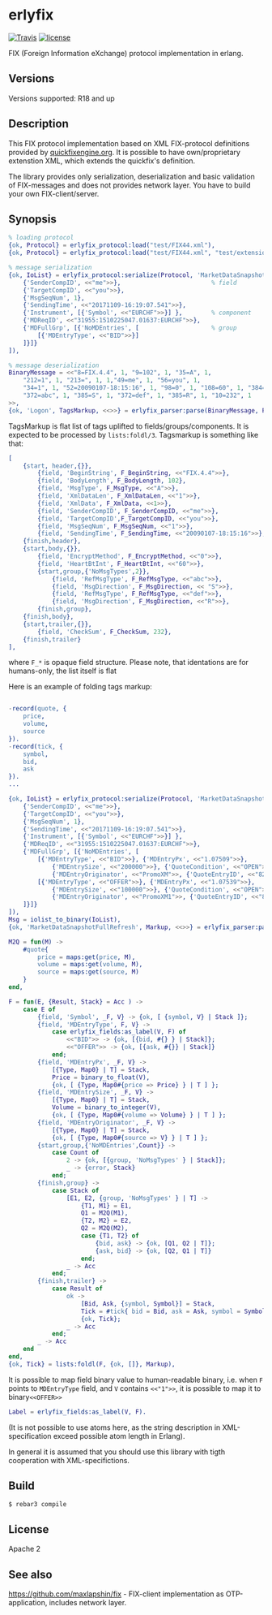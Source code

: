 erlyfix
=====

[![Travis](https://img.shields.io/travis/basiliscos/erl-erlyfix.svg)](https://travis-ci.org/basiliscos/erl-erlyfix)
[![license](https://img.shields.io/github/license/basiliscos/erl-erlyfix.svg)](https://github.com/basiliscos/erl-erlyfix/blob/master/LICENSE)

FIX (Foreign Information eXchange) protocol implementation in erlang.

Versions
-----

Versions supported: R18 and up

Description
-----

This FIX protocol implementation based on XML FIX-protocol definitions provided by [quickfixengine.org](http://quickfixengine.org/). It is possible to have own/proprietary extenstion XML, which extends the quickfix's definition. 

The library provides only serialization, deserialization and basic validation of FIX-messages and does not provides network layer. You have to build your own FIX-client/server. 

Synopsis
-----

```erlang
% loading protocol
{ok, Protocol} = erlyfix_protocol:load("test/FIX44.xml"),
{ok, Protocol} = erlyfix_protocol:load("test/FIX44.xml", "test/extension-sample.xml"),

% message serialization
{ok, IoList} = erlyfix_protocol:serialize(Protocol, 'MarketDataSnapshotFullRefresh', [
    {'SenderCompID', <<"me">>},                         % field
    {'TargetCompID', <<"you">>},
    {'MsgSeqNum', 1},
    {'SendingTime', <<"20171109-16:19:07.541">>},
    {'Instrument', [{'Symbol', <<"EURCHF">>}] },        % component
    {'MDReqID', <<"31955:1510225047.01637:EURCHF">>},
    {'MDFullGrp', [{'NoMDEntries', [                    % group
        [{'MDEntryType', <<"BID">>}]
    ]}]}
]),

% message deserialization
BinaryMessage = <<"8=FIX.4.4", 1, "9=102", 1, "35=A", 1,
    "212=1", 1, "213=", 1, 1,"49=me", 1, "56=you", 1,
    "34=1", 1, "52=20090107-18:15:16", 1, "98=0", 1, "108=60", 1, "384=2", 1,
    "372=abc", 1, "385=S", 1, "372=def", 1, "385=R", 1, "10=232", 1
>>,
{ok, 'Logon', TagsMarkup, <<>>} = erlyfix_parser:parse(BinaryMessage, Protocol),

```

TagsMarkup is flat list of tags uplifted to fields/groups/components. It is expected to be processed by `lists:foldl/3`. Tagsmarkup is something like that:

```erlang
[
    {start, header,{}},
        {field, 'BeginString', F_BeginString, <<"FIX.4.4">>},
        {field, 'BodyLength', F_BodyLength, 102},
        {field, 'MsgType', F_MsgType, <<"A">>},
        {field, 'XmlDataLen', F_XmlDataLen, <<"1">>},
        {field, 'XmlData', F_XmlData, <<1>>},
        {field, 'SenderCompID', F_SenderCompID, <<"me">>},
        {field, 'TargetCompID',F_TargetCompID, <<"you">>},
        {field, 'MsgSeqNum', F_MsgSeqNum, <<"1">>},
        {field, 'SendingTime', F_SendingTime, <<"20090107-18:15:16">>},
    {finish,header},
    {start,body,{}},
        {field, 'EncryptMethod', F_EncryptMethod, <<"0">>},
        {field, 'HeartBtInt', F_HeartBtInt, <<"60">>},
        {start,group,{'NoMsgTypes',2}},
            {field, 'RefMsgType', F_RefMsgType, <<"abc">>},
            {field, 'MsgDirection', F_MsgDirection, << "S">>},
            {field, 'RefMsgType', F_RefMsgType, <<"def">>},
            {field, 'MsgDirection', F_MsgDirection, <<"R">>},
        {finish,group},
    {finish,body},
    {start,trailer,{}},
        {field, 'CheckSum', F_CheckSum, 232},
    {finish,trailer}
],
```

where `F_*` is opaque field structure. Please note, that identations are for humans-only, the list itself is flat

Here is an example of folding tags markup:

```erlang

-record(quote, {
    price,
    volume,
    source
}).
-record(tick, {
    symbol,
    bid,
    ask
}).
...

{ok, IoList} = erlyfix_protocol:serialize(Protocol, 'MarketDataSnapshotFullRefresh', [
    {'SenderCompID', <<"me">>},
    {'TargetCompID', <<"you">>},
    {'MsgSeqNum', 1},
    {'SendingTime', <<"20171109-16:19:07.541">>},
    {'Instrument', [{'Symbol', <<"EURCHF">>}] },
    {'MDReqID', <<"31955:1510225047.01637:EURCHF">>},
    {'MDFullGrp', [{'NoMDEntries', [
        [{'MDEntryType', <<"BID">>}, {'MDEntryPx', <<"1.07509">>},
            {'MDEntrySize', <<"200000">>}, {'QuoteCondition', <<"OPEN">>},
            {'MDEntryOriginator', <<"PromoXM">>, {'QuoteEntryID', <<"82837831">>}}],
        [{'MDEntryType', <<"OFFER">>}, {'MDEntryPx', <<"1.07539">>},
            {'MDEntrySize', <<"100000">>}, {'QuoteCondition', <<"OPEN">>},
            {'MDEntryOriginator', <<"PromoXM1">>, {'QuoteEntryID', <<"82837832">>}}]
    ]}]}
]),
Msg = iolist_to_binary(IoList),
{ok, 'MarketDataSnapshotFullRefresh', Markup, <<>>} = erlyfix_parser:parse(Msg, Protocol),

M2Q = fun(M) ->
    #quote{
        price = maps:get(price, M),
        volume = maps:get(volume, M),
        source = maps:get(source, M)
    }
end,

F = fun(E, {Result, Stack} = Acc ) ->
    case E of
        {field, 'Symbol', _F, V} -> {ok, [ {symbol, V} | Stack ]};
        {field, 'MDEntryType', F, V} ->
            case erlyfix_fields:as_label(V, F) of
                <<"BID">> -> {ok, [{bid, #{} } | Stack]};
                <<"OFFER">> -> {ok, [{ask, #{}} | Stack]}
            end;
        {field, 'MDEntryPx', _F, V} ->
            [{Type, Map0} | T] = Stack,
            Price = binary_to_float(V),
            {ok, [ {Type, Map0#{price => Price} } | T ] };
        {field, 'MDEntrySize', _F, V} ->
            [{Type, Map0} | T] = Stack,
            Volume = binary_to_integer(V),
            {ok, [ {Type, Map0#{volume => Volume} } | T ] };
        {field, 'MDEntryOriginator', _F, V} ->
            [{Type, Map0} | T] = Stack,
            {ok, [ {Type, Map0#{source => V} } | T ] };
        {start,group,{'NoMDEntries',Count}} ->
            case Count of
                2 -> {ok, [{group, 'NoMsgTypes' } | Stack]};
                _ -> {error, Stack}
            end;
        {finish,group} ->
            case Stack of
                [E1, E2, {group, 'NoMsgTypes' } | T] ->
                    {T1, M1} = E1,
                    Q1 = M2Q(M1),
                    {T2, M2} = E2,
                    Q2 = M2Q(M2),
                    case {T1, T2} of
                        {bid, ask} -> {ok, [Q1, Q2 | T]};
                        {ask, bid} -> {ok, [Q2, Q1 | T]}
                    end;
                _ -> Acc
            end;
        {finish,trailer} ->
            case Result of
                ok ->
                    [Bid, Ask, {symbol, Symbol}] = Stack,
                    Tick = #tick{ bid = Bid, ask = Ask, symbol = Symbol },
                    {ok, Tick};
                _ -> Acc
            end;
        _ -> Acc
    end
end,
{ok, Tick} = lists:foldl(F, {ok, []}, Markup),

```

It is possible to map field binary value to human-readable binary, i.e. when `F` points to `MDEntryType` field, and `V` contains `<<"1">>`, it is possible to map it to binary`<<OFFER>>`

```erlang
Label = erlyfix_fields:as_label(V, F).
```

(It is not possible to use atoms here, as the string description in XML-specification exceed possible atom length in Erlang).

In general it is assumed that you should use this library with tigth cooperation with XML-specifictions.



Build
-----

    $ rebar3 compile


License
-----

Apache 2

See also
-----

https://github.com/maxlapshin/fix - FIX-client implementation as OTP-application, includes network layer.

